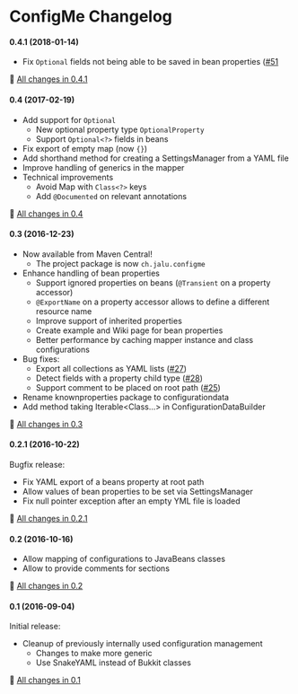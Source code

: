# ConfigMe Changelog

#### 0.4.1 (2018-01-14)
- Fix `Optional` fields not being able to be saved in bean properties ([#51](https://github.com/AuthMe/ConfigMe/issues/51)

:blue_book: [All changes in 0.4.1](https://github.com/AuthMe/ConfigMe/milestone/7?closed=1)

#### 0.4 (2017-02-19)
- Add support for `Optional`
  - New optional property type `OptionalProperty`
  - Support `Optional<?>` fields in beans
- Fix export of empty map (now `{}`)
- Add shorthand method for creating a SettingsManager from a YAML file
- Improve handling of generics in the mapper
- Technical improvements
  - Avoid Map with `Class<?>` keys
  - Add `@Documented` on relevant annotations

:blue_book: [All changes in 0.4](https://github.com/AuthMe/ConfigMe/milestone/4?closed=1)

#### 0.3 (2016-12-23)
- Now available from Maven Central!
  - The project package is now `ch.jalu.configme`
- Enhance handling of bean properties
  - Support ignored properties on beans (`@Transient` on a property accessor)
  - `@ExportName` on a property accessor allows to define a different resource name
  - Improve support of inherited properties
  - Create example and Wiki page for bean properties
  - Better performance by caching mapper instance and class configurations
- Bug fixes:
  - Export all collections as YAML lists ([#27](https://github.com/AuthMe/ConfigMe/issues/27))
  - Detect fields with a property child type ([#28](https://github.com/AuthMe/ConfigMe/issues/28))
  - Support comment to be placed on root path ([#25](https://github.com/AuthMe/ConfigMe/issues/25))
- Rename knownproperties package to configurationdata
- Add method taking Iterable&lt;Class...> in ConfigurationDataBuilder

:blue_book: [All changes in 0.3](https://github.com/AuthMe/ConfigMe/milestone/3?closed=1)

#### 0.2.1 (2016-10-22)
Bugfix release:
- Fix YAML export of a beans property at root path
- Allow values of bean properties to be set via SettingsManager
- Fix null pointer exception after an empty YML file is loaded

:blue_book: [All changes in 0.2.1](https://github.com/AuthMe/ConfigMe/milestone/5?closed=1)


#### 0.2 (2016-10-16)
- Allow mapping of configurations to JavaBeans classes
- Allow to provide comments for sections

:blue_book: [All changes in 0.2](https://github.com/AuthMe/ConfigMe/milestone/2?closed=1)


#### 0.1 (2016-09-04)
Initial release:
- Cleanup of previously internally used configuration management
  - Changes to make more generic
  - Use SnakeYAML instead of Bukkit classes

:blue_book: [All changes in 0.1](https://github.com/AuthMe/ConfigMe/milestone/1?closed=1)
